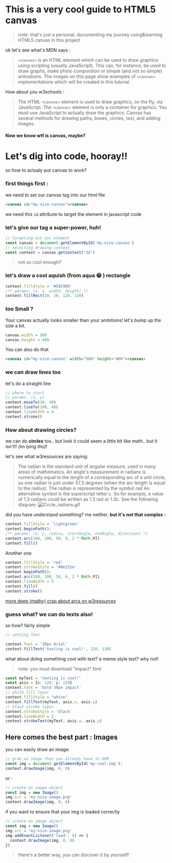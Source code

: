 # This is a very cool guide to HTML5 canvas

> note: that's just a personal, documenting my  journey using&learning HTML5 canvas in this project

ok let's see what's MDN says : 

> `<canvas>` is an HTML element which can be used to draw graphics using scripting (usually JavaScript). This can, for instance, be used to draw graphs, make photo composition or simple (and not so simple) animations. The images on this page show examples of `<canvas>` implementations which will be created in this tutorial.

How about you w3schools : 
> The HTML `<canvas>` element is used to draw graphics, on the fly, via JavaScript.
The `<canvas>` element is only a container for graphics. You must use JavaScript to actually draw the graphics.
Canvas has several methods for drawing paths, boxes, circles, text, and adding images.

#### Now we know wtf is canvas, maybe?

# Let's dig into code, hooray!!
so how to actualy put canvas to work?
### first things first :
we need to set our canvas tag into our html file

```html
<canvas id="my-nice-canvas"><canvas>
```
we need this `id` attribute to target the element in javascript code

### let's give our tag a super-power, huh!

```js
// targeting out our element
const canvas = document.getElementById('my-nice-canvas')
// selecting drawing context
const context = canvas.getContext('2d')
```
> not so cool enough?

### let's draw a cool aquish (from aqua :grin: ) rectangle

```js
context.fillStyle = '#58C9B9'
/** params: (x, y, width, height) */
context.fillRect(20, 20, 120, 120)
```

### too Small ?

Your canvas actually looks smaller than your ambitions! let's bump up the size a bit.

```js
canvas.width = 500
canvas.height = 400
```

You can also do that

```html
<canvas id="my-nice-canvas" width="500" height="400"><canvas>
```

### we can draw lines too

let's do a straight line

```js
// where to start
// params: (x, y)
context.moveTo(10, 40)
context.lineTo(180, 40)
context.lineWidth = 4
context.stroke()
```

### How about drawing circles? 
we can do **circles** too.. but look it could seem a little bit like math.. but it isn't!! _(im lying tho)_!

let's see what w3resources are saying:

> The radian is the standard unit of angular measure, used in many areas of mathematics. An angle's measurement in radians is numerically equal to the length of a corresponding arc of a unit circle, so one radian is just under 57.3 degrees (when the arc length is equal to the radius). The radian is represented by the symbol rad An alternative symbol is the superscript letter c. So for example, a value of 1.3 radians could be written as 1.3 rad or 1.3c. See the following diagram:
![Circle_radians.gif](http://www.w3resource.com/w3r_images/Circle_radians.gif)

did you have understand something? me neither, **but it's not that complex :**

 ```js
context.fillStyle = 'lightgreen'
context.beginPath();
/** params: (x, y, radius, startAngle, endAngle, direction) */
context.arc(100, 100, 50, 0, 2 * Math.PI)
context.fill()
 ```
Another one

```js
context.fillStyle = 'red'
context.strokeStyle = '#0e232e'
context.beginPath();
context.arc(100, 100, 50, 0, 2 * Math.PI)
context.lineWidth = 5
context.fill()
context.stroke()
```
[more deep (mathy) crap about arcs on w3resources](http://www.w3resource.com/html5-canvas/html5-canvas-arc.php)

### guess what? we can do texts also!
so how? fairly simple

```js
// setting font

context.font = '30px Arial'
context.fillText('texting is cool!', 120, 120)

```

what about doing something cool with text? a meme style text? why not!

> note: you must download "impact" font

```js
const myText = 'texting is cool!'
const axis = {x: 120, y: 220}
context.font = 'bold 30px impact'
// white fill layer
context.fillStyle = "white"
context.fillText(myText, axis.x, axis.y)
// black stroke layer
context.strokeStyle = 'black'
context.lineWidth = 2
context.strokeText(myText, axis.x, axis.y)
```

<!-- @todo: dig into gradients -->

## Here comes the best part : **Images**

you can easily draw an image: 

```js
// grab an image that you already have in DOM
const img = document.getElementById('my-cool-img');
context.drawImage(img, 0, 0)
```

or :

```js
// create an image object
const img = new Image()
img.src = 'my-nice-image.png'
context.drawImage(img, 0, 0)
```

if you want to ensure that your img is loaded correctly

```js
// create an image object
const img = new Image()
img.src = 'my-nice-image.png'
img.addEventListener('load', () => {
  context.drawImage(img, 0, 0)
})
```
> there's a better way, you can discover it by yourself!



